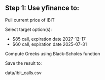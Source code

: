 ## Step 1: Use yfinance to:

Pull current price of IBIT

Select target option(s):

- $85 call, expiration date 2027-12-17
- $60 call, expiration date 2025-07-31


Compute Greeks using Black-Scholes function

Save the result to:

data/ibit_calls.csv

